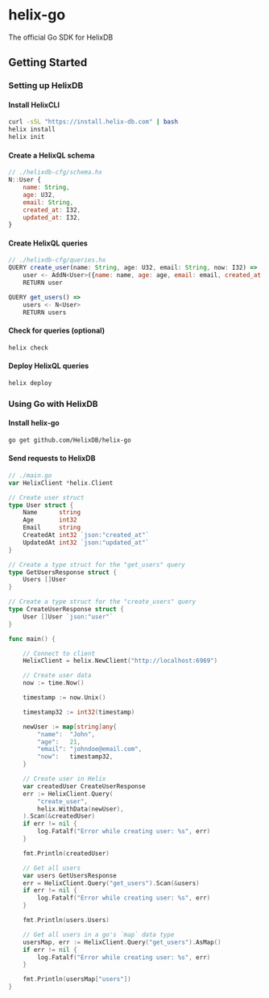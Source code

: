 # helix-go
The official Go SDK for HelixDB

## Getting Started

### Setting up HelixDB

#### Install HelixCLI
```bash
curl -sSL "https://install.helix-db.com" | bash
helix install
helix init
```

#### Create a HelixQL schema

```js
// ./helixdb-cfg/schema.hx
N::User {
    name: String,
    age: U32,
    email: String,
    created_at: I32,
    updated_at: I32,
}
```

#### Create HelixQL queries

```js
// ./helixdb-cfg/queries.hx
QUERY create_user(name: String, age: U32, email: String, now: I32) =>
    user <- AddN<User>({name: name, age: age, email: email, created_at: now, updated_at: now})
    RETURN user

QUERY get_users() =>
    users <- N<User>
    RETURN users
```

#### Check for queries (optional)

```bash
helix check
```

#### Deploy HelixQL queries

```bash
helix deploy
```

### Using Go with HelixDB

#### Install helix-go

```bash
go get github.com/HelixDB/helix-go
```

#### Send requests to HelixDB

```go
// ./main.go
var HelixClient *helix.Client

// Create user struct
type User struct {
	Name      string
	Age       int32
	Email     string
	CreatedAt int32 `json:"created_at"`
	UpdatedAt int32 `json:"updated_at"`
}

// Create a type struct for the "get_users" query
type GetUsersResponse struct {
	Users []User
}

// Create a type struct for the "create_users" query
type CreateUserResponse struct {
	User []User `json:"user"`
}

func main() {

	// Connect to client
	HelixClient = helix.NewClient("http://localhost:6969")

	// Create user data
	now := time.Now()

	timestamp := now.Unix()

	timestamp32 := int32(timestamp)

	newUser := map[string]any{
		"name":  "John",
		"age":   21,
		"email": "johndoe@email.com",
		"now":   timestamp32,
	}

	// Create user in Helix
	var createdUser CreateUserResponse
	err := HelixClient.Query(
		"create_user",
		helix.WithData(newUser),
	).Scan(&createdUser)
	if err != nil {
		log.Fatalf("Error while creating user: %s", err)
	}

	fmt.Println(createdUser)

	// Get all users
	var users GetUsersResponse
	err = HelixClient.Query("get_users").Scan(&users)
	if err != nil {
		log.Fatalf("Error while creating user: %s", err)
	}

	fmt.Println(users.Users)

	// Get all users in a go's `map` data type
	usersMap, err := HelixClient.Query("get_users").AsMap()
	if err != nil {
		log.Fatalf("Error while creating user: %s", err)
	}

	fmt.Println(usersMap["users"])
}
```
